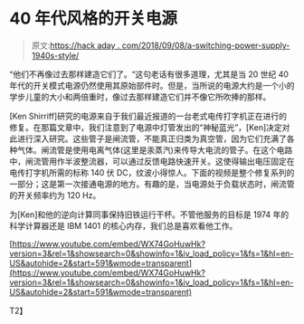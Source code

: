 # 40 年代风格的开关电源

> 原文:[https://hack aday . com/2018/09/08/a-switching-power-supply-1940s-style/](https://hackaday.com/2018/09/08/a-switching-power-supply-1940s-style/)

“他们不再像过去那样建造它们了。“这句老话有很多道理，尤其是当 20 世纪 40 年代的开关模式电源仍然使用其原始部件时。但是，当所说的电源大约是一个小的学步儿童的大小和两倍重时，像过去那样建造它们并不像它所吹捧的那样。

[Ken Shirriff]研究的电源来自于我们最近报道的一台老式电传打字机正在进行的修复。在那篇文章中，我们注意到了电源中灯管发出的“神秘蓝光”，[Ken]决定对此进行深入研究。这些管子是闸流管，不能真正归类为真空管，因为它们充满了各种气体。闸流管是使用电离气体(这里是汞蒸汽)来传导大电流的管子。在这个电路中，闸流管用作半波整流器，可以通过反馈电路快速开关。这使得输出电压固定在电传打字机所需的标称 140 伏 DC，纹波小得惊人。下面的视频是整个修复系列的一部分；这是第一次接通电源的地方。有趣的是，当电源处于负载状态时，闸流管的开关频率约为 120 Hz。

为[Ken]和他的逆向计算同事保持旧铁运行干杯。不管他服务的目标是 1974 年的科学计算器还是 IBM 1401 的核心内存，我们总是喜欢看他工作。

 [https://www.youtube.com/embed/WX74GoHuwHk?version=3&rel=1&showsearch=0&showinfo=1&iv_load_policy=1&fs=1&hl=en-US&autohide=2&start=591&wmode=transparent](https://www.youtube.com/embed/WX74GoHuwHk?version=3&rel=1&showsearch=0&showinfo=1&iv_load_policy=1&fs=1&hl=en-US&autohide=2&start=591&wmode=transparent)

T2】